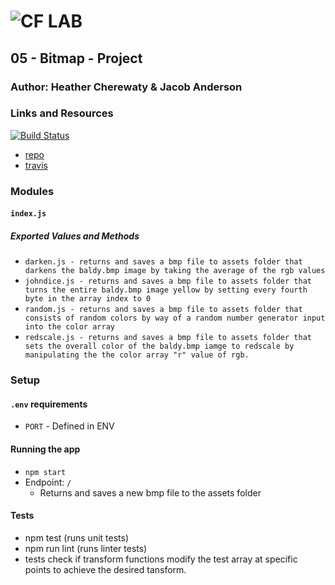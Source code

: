 ![CF](http://i.imgur.com/7v5ASc8.png) LAB
=================================================

## 05 - Bitmap - Project

### Author: Heather Cherewaty & Jacob Anderson

### Links and Resources
[![Build Status](https://www.travis-ci.com/hcherewaty/05-project.svg?branch=master)](https://www.travis-ci.com/hcherewaty/05-project)

* [repo](https://github.com/hcherewaty/05-project)
* [travis](https://www.travis-ci.com/hcherewaty/05-project)


### Modules
#### `index.js`
##### Exported Values and Methods
* `darken.js - returns and saves a bmp file to assets folder that darkens the baldy.bmp image by taking the average of the rgb values`
* `johndice.js - returns and saves a bmp file to assets folder that turns the entire baldy.bmp image yellow by setting every fourth byte in the array index to 0`
* `random.js - returns and saves a bmp file to assets folder that consists of random colors by way of a random number generator input into the color array`
* `redscale.js - returns and saves a bmp file to assets folder that sets the overall color of the baldy.bmp iamge to redscale by manipulating the the color array "r" value of rgb.`

### Setup
#### `.env` requirements
* `PORT` - Defined in ENV

#### Running the app
* `npm start`
* Endpoint: `/`
  * Returns and saves a new bmp file to the assets folder

#### Tests
* npm test (runs unit tests)
* npm run lint (runs linter tests)
* tests check if transform functions modify the test array at specific points to achieve the desired tansform.    


